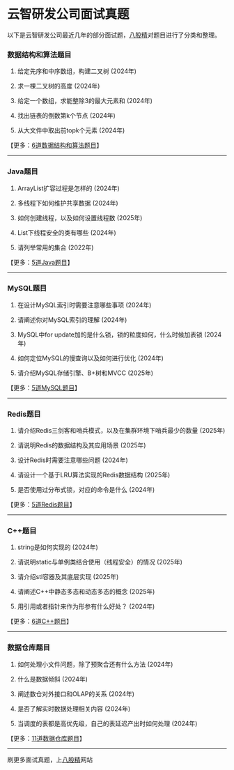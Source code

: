 # 云智研发公司面试真题

以下是云智研发公司最近几年的部分面试题，[八股精](https://www.bagujing.com)对题目进行了分类和整理。

### 数据结构和算法题目

1. 给定先序和中序数组，构建二叉树 (2024年) 

2. 求一棵二叉树的高度 (2024年) 

3. 给定一个数组，求能整除3的最大元素和 (2024年) 

4. 找出链表的倒数第k个节点 (2024年) 

5. 从大文件中取出前topk个元素 (2024年) 

【更多：[6道数据结构和算法题目](https://www.bagujing.com/companies)】


---

### Java题目

1. ArrayList扩容过程是怎样的 (2024年) 

2. 多线程下如何维护共享数据 (2024年) 

3. 如何创建线程，以及如何设置线程数 (2025年) 

4. List下线程安全的类有哪些 (2024年) 

5. 请列举常用的集合 (2022年) 

【更多：[5道Java题目](https://www.bagujing.com/companies)】


---

### MySQL题目

1. 在设计MySQL索引时需要注意哪些事项 (2024年) 

2. 请阐述你对MySQL索引的理解 (2024年) 

3. MySQL中for update加的是什么锁，锁的粒度如何，什么时候加表锁 (2024年) 

4. 如何定位MySQL的慢查询以及如何进行优化 (2024年) 

5. 请介绍MySQL存储引擎、B+树和MVCC (2025年) 

【更多：[5道MySQL题目](https://www.bagujing.com/companies)】


---

### Redis题目

1. 请介绍Redis三剑客和哨兵模式，以及在集群环境下哨兵最少的数量 (2025年) 

2. 请说明Redis的数据结构及其应用场景 (2025年) 

3. 设计Redis时需要注意哪些问题 (2024年) 

4. 请设计一个基于LRU算法实现的Redis数据结构 (2025年) 

5. 是否使用过分布式锁，对应的命令是什么 (2024年) 

【更多：[5道Redis题目](https://www.bagujing.com/companies)】


---

### C++题目

1. string是如何实现的 (2024年) 

2. 请说明static与单例类结合使用（线程安全）的情况 (2025年) 

3. 请介绍stl容器及其底层实现 (2025年) 

4. 请阐述C++中静态多态和动态多态的概念 (2025年) 

5. 用引用或者指针来作为形参有什么好处？ (2024年) 

【更多：[6道C++题目](https://www.bagujing.com/companies)】


---

### 数据仓库题目

1. 如何处理小文件问题，除了预聚合还有什么方法 (2024年) 

2. 什么是数据倾斜 (2024年) 

3. 阐述数仓对外接口和OLAP的关系 (2024年) 

4. 是否了解实时数据处理相关内容 (2024年) 

5. 当调度的表都是高优先级，自己的表延迟产出时如何处理 (2024年) 

【更多：[11道数据仓库题目](https://www.bagujing.com/companies)】


---

刷更多面试真题，上[八股精](https://www.bagujing.com)网站